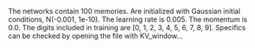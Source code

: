 The networks contain 100 memories. 
Are initialized with Gaussian initial conditions, N(-0.001, 1e-10). 
The learning rate is 0.005.
The momentum is 0.0.
The digits included in training are [0, 1, 2, 3, 4, 5, 6, 7, 8, 9].
Specifics can be checked by opening the file with KV_window...
